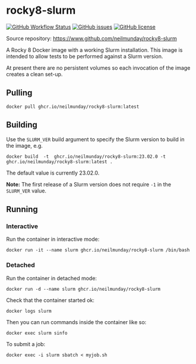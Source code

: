 # rocky8-slurm

[![GitHub Workflow Status](https://img.shields.io/github/actions/workflow/status/neilmunday/rocky8-slurm/docker-image.yml)](https://github.com/neilmunday/rocky8-slurm/actions/workflows/docker-image.yml) [![GitHub issues](https://img.shields.io/github/issues/neilmunday/rocky8-slurm)](https://github.com/neilmunday/rocky8-slurm/issues) [![GitHub license](https://img.shields.io/github/license/neilmunday/rocky8-slurm)](https://github.com/neilmunday/rocky8-slurm/blob/main/LICENSE)

Source repository: https://www.github.com/neilmunday/rocky8-slurm

A Rocky 8 Docker image with a working Slurm installation. This image is intended to allow tests to be performed against a Slurm version.

At present there are no persistent volumes so each invocation of the image creates a clean set-up.

## Pulling

```
docker pull ghcr.io/neilmunday/rocky8-slurm:latest
```

## Building

Use the `SLURM_VER` build argument to specify the Slurm version to build in the image, e.g.

```
docker build  -t  ghcr.io/neilmunday/rocky8-slurm:23.02.0 -t ghcr.io/neilmunday/rocky8-slurm:latest .
```

The default value is currently 23.02.0.

**Note:** The first release of a Slurm version does not require `-1` in the `SLURM_VER` value.

## Running

### Interactive

Run the container in interactive mode:

```
docker run -it --name slurm ghcr.io/neilmunday/rocky8-slurm /bin/bash
```

### Detached

Run the container in detached mode:

```
docker run -d --name slurm ghcr.io/neilmunday/rocky8-slurm
```

Check that the container started ok:

```
docker logs slurm
```

Then you can run commands inside the container like so:

```
docker exec slurm sinfo
```

To submit a job:

```
docker exec -i slurm sbatch < myjob.sh
```
